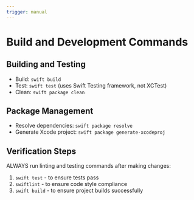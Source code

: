 ```yaml
---
trigger: manual
---
```


# Build and Development Commands

## Building and Testing
- Build: `swift build`
- Test: `swift test` (uses Swift Testing framework, not XCTest)
- Clean: `swift package clean`

## Package Management
- Resolve dependencies: `swift package resolve`
- Generate Xcode project: `swift package generate-xcodeproj`

## Verification Steps
ALWAYS run linting and testing commands after making changes:
1. `swift test` - to ensure tests pass
2. `swiftlint` - to ensure code style compliance
3. `swift build` - to ensure project builds successfully